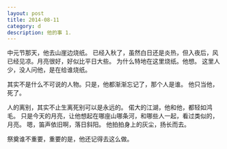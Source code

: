 ```yaml
---
layout: post
title: 2014-08-11
category: d
description: 他的事 1.
---
```


中元节那天，他去山崖边烧纸。
已经入秋了，虽然白日还是炎热，但入夜后，风已经见凉。月亮很好，好似比平日大些。
为什么特地在这里烧纸。他想。
这里人少，没人问他，是在给谁烧纸。


其实不是什么不可说的人物。只是，他都渐渐忘记了，那个人是谁。
他只当他，死了。


人的离别，其实不止生离死别可以是永远的。
偌大的江湖，他和他，都轻如鸿毛。
只是今天的月亮，让他想起在哪座山哪条河，和哪些人一起，看过类似的，月亮。
嗯，笛声依旧啊，落日斜阳。
他拍拍身上的灰尘，扬长而去。


祭奠谁不重要，重要的是，他还记得去这么做。